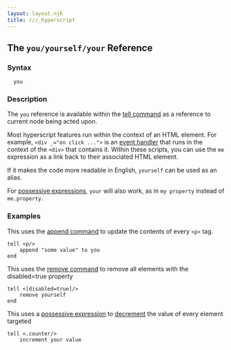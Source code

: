 ```yaml
---
layout: layout.njk
title: ///_hyperscript
---
```


## The `you/yourself/your` Reference

### Syntax

```ebnf
  you
```

### Description

The `you` reference is available within the [tell command](/commands/tell) as a reference to current node being acted upon.

Most hyperscript features run within the context of an HTML element.  For example, `<div _="on click ...">` is an [event handler](/features/on) that runs in the context of the `<div>` that contains it.  Within these scripts, you can use the `me` expression as a link back to their associated HTML element.

If it makes the code more readable in English, `yourself` can be used as an alias.

For [possessive expressions](/expressions/possessive), `your` will also work, as in `my property` instead of `me.property`.

### Examples

This uses the [append command](/commands/append) to update the contents of every `<p>` tag.

```hyperscript
tell <p/>
    append "some value" to you
end
```

This uses the [remove command](/commands/remove) to remove all elements with the disabled=true property

```hyperscript
tell <[disabled=true]/>
    remove yourself
end
```

This uses a [possessive expression](/expressions/possessive) to [decrement](/commands/decrement) the value of every element targeted

```hyperscript
tell <.counter/>
    increment your value
```
